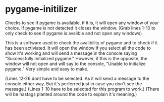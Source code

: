 # pygame-initilizer
Checks to see if pygame is available, if it is, it will open any window of your choice. If pygame is not detected it closes the window. (Grab lines 1-10 to only check to see if pygame is avalible and not open any windows)


This is a software used to check the avalibility of pygame and to check if it has been activiated. It will open the window if you select all the code to show it's working
and will send a message in the console saying "Successfully initialized pygame." However, if this is the opposite, the window will not open and will say to the console,
"Unable to initialize pygame." Very simple and easy to make.

(Lines 12-26 dont have to be selected. As it will send a message to the console either way. But it's perferred just in case you don't see the message.)
(Lines 1-10 have to be selected for this program to work.)
(There will be hastags planted around the code to explain it's meaning.)
